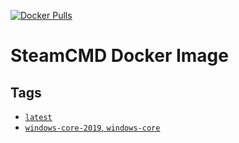 [![Docker Pulls](https://img.shields.io/docker/pulls/dockrbyter/steamcmd.svg)](https://hub.docker.com/r/dockrbyter/steamcmd)

# SteamCMD Docker Image

## Tags

*   [`latest`](dockerfiles/ubuntu-20/Dockerfile)
*   [`windows-core-2019`, `windows-core`](dockerfiles/windows-core-2019/Dockerfile)

